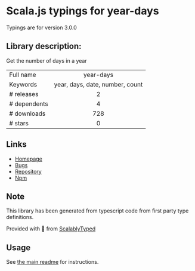 
# Scala.js typings for year-days

Typings are for version 3.0.0

## Library description:
Get the number of days in a year

|                    |                 |
| ------------------ | :-------------: |
| Full name          | year-days |
| Keywords           | year, days, date, number, count |
| # releases         | 2 |
| # dependents       | 4 |
| # downloads        | 728 |
| # stars            | 0 |

## Links
- [Homepage](https://github.com/sindresorhus/year-days#readme)
- [Bugs](https://github.com/sindresorhus/year-days/issues)
- [Repository](https://github.com/sindresorhus/year-days)
- [Npm](https://www.npmjs.com/package/year-days)
    


## Note
This library has been generated from typescript code from first party type definitions.

Provided with :purple_heart: from [ScalablyTyped](https://github.com/oyvindberg/ScalablyTyped)

## Usage
See [the main readme](../../readme.md) for instructions.


